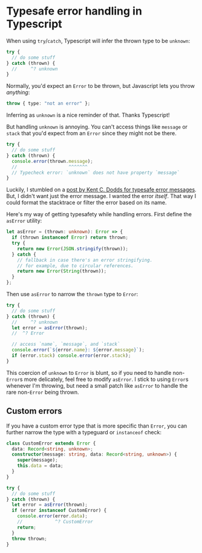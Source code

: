 # Typesafe error handling in Typescript

When using `try`/`catch`, Typescript will infer the thrown type to be `unknown`:

```ts
try {
  // do some stuff
} catch (thrown) {
  //     ^? unknown
}
```

Normally, you'd expect an `Error` to be thrown, but Javascript lets you throw _anything_:

```ts
throw { type: "not an error" };
```

Inferring as `unknown` is a nice reminder of that.
Thanks Typescript!

But handling `unknown` is annoying.
You can't access things like `message` or `stack` that you'd expect from an `Error` since they might not be there.

```ts
try {
  // do some stuff
} catch (thrown) {
  console.error(thrown.message);
  //                   ^^^^^^^
  // Typecheck error: `unknown` does not have property `message`
}
```

Luckily, I stumbled on a [post by Kent C. Dodds for typesafe error messages][kcd-error-message].
But, I didn't want just the error message.
I wanted the error _itself_.
That way I could format the stacktrace or filter the error based on its name.

Here's my way of getting typesafety while handling errors.
First define the `asError` utility:

```ts
let asError = (thrown: unknown): Error => {
  if (thrown instanceof Error) return thrown;
  try {
    return new Error(JSON.stringify(thrown));
  } catch {
    // fallback in case there's an error stringifying.
    // for example, due to circular references.
    return new Error(String(thrown));
  }
};
```

Then use `asError` to narrow the `thrown` type to `Error`:

```ts
try {
  // do some stuff
} catch (thrown) {
  //     ^? unknown
  let error = asError(thrown);
  //  ^? Error

  // access `name`, `message`, and `stack`
  console.error(`${error.name}: ${error.message}`);
  if (error.stack) console.error(error.stack);
}
```

This coercion of `unknown` to `Error` is blunt, so if you need to handle non-`Error`s more delicately, feel free to modify `asError`.
I stick to using `Error`s whenever I'm throwing, but need a small patch like `asError` to handle the rare non-`Error` being thrown.

## Custom errors

If you have a custom error type that is more specific than `Error`, you can further narrow the type with a typeguard or `instanceof` check:

```ts
class CustomError extends Error {
  data: Record<string, unknown>;
  constructor(message: string, data: Record<string, unknown>) {
    super(message);
    this.data = data;
  }
}

try {
  // do some stuff
} catch (thrown) {
  let error = asError(thrown);
  if (error instanceof CustomError) {
    console.error(error.data);
    //            ^? CustomError
    return;
  }
  throw thrown;
}
```

[kcd-error-message]: https://kentcdodds.com/blog/get-a-catch-block-error-message-with-typescript
